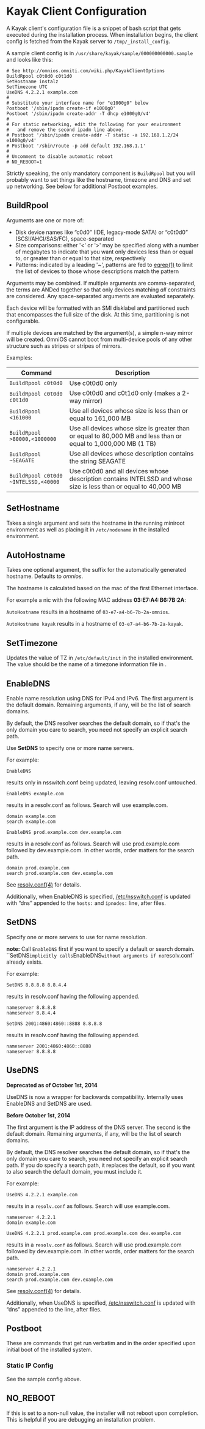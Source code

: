 Kayak Client Configuration
==========================

A Kayak client's configuration file is a snippet of bash script that
gets executed during the installation process. When installation begins,
the client config is fetched from the Kayak server to `/tmp/_install_config`.

A sample client config is in `/usr/share/kayak/sample/000000000000.sample` and looks like this:

```
# See http://omnios.omniti.com/wiki.php/KayakClientOptions
BuildRpool c0t0d0 c0t1d0
SetHostname instalz
SetTimezone UTC
UseDNS 4.2.2.1 example.com
#
# Substitute your interface name for "e1000g0" below
Postboot '/sbin/ipadm create-if e1000g0'
Postboot '/sbin/ipadm create-addr -T dhcp e1000g0/v4'
#
# For static networking, edit the following for your environment
#   and remove the second ipadm line above.
# Postboot '/sbin/ipadm create-addr -T static -a 192.168.1.2/24 e1000g0/v4'
# Postboot '/sbin/route -p add default 192.168.1.1'
#
# Uncomment to disable automatic reboot
# NO_REBOOT=1
```

Strictly speaking, the only mandatory component is `BuildRpool` but
you will probably want to set things like the hostname, timezone and DNS
and set up networking. See below for additional Postboot examples.

BuildRpool
-----------

Arguments are one or more of:

* Disk device names like “c0d0” (IDE, legacy-mode SATA) or “c0t0d0” (SCSI/AHCI/SAS/FC), space-separated
* Size comparisons: either '<' or '>' may be specified along with a number of megabytes to indicate that
  you want only devices less than or equal to, or greater than or equal to that size, respectively
* Patterns: indicated by a leading '~', patterns are fed to [egrep(1)](http://illumos.org/man/1/egrep)
  to limit the list of devices to those whose descriptions match the pattern

Arguments may be combined. If multiple arguments are comma-separated,
the terms are ANDed together so that only devices matching *all*
constraints are considered. Any space-separated arguments are evaluated
separately.

Each device will be formatted with an SMI disklabel and partitioned such
that encompasses the full size of the disk. At this time, partitioning
is not configurable.

If multiple devices are matched by the argument(s), a simple n-way
mirror will be created. OmniOS cannot boot from multi-device pools of
any other structure such as stripes or stripes of mirrors.

Examples:

| Command                              | Description                                                                                                      |
|--------------------------------------|------------------------------------------------------------------------------------------------------------------|
| `BuildRpool c0t0d0`                  | Use c0t0d0 only                                                                                                  |
| `BuildRpool c0t0d0 c0t1d0`           | Use c0t0d0 and c0t1d0 only (makes a 2-way mirror)                                                                |
| `BuildRpool <161000`                 | Use all devices whose size is less than or equal to 161,000 MB                                                   |
| `BuildRpool >80000,<1000000`         | Use all devices whose size is greater than or equal to 80,000 MB and less than or equal to 1,000,000 MB (1 TB)   |
| `BuildRpool ~SEAGATE`                | Use all devices whose description contains the string SEAGATE                                                    |
| `BuildRpool c0t0d0 ~INTELSSD,<40000` | Use c0t0d0 and all devices whose description contains INTELSSD and whose size is less than or equal to 40,000 MB |

SetHostname
------------

Takes a single argument and sets the hostname in the running miniroot
environment as well as placing it in ```/etc/nodename``` in the installed
environment.

AutoHostname
-------------

Takes one optional argument, the suffix for the automatically generated
hostname. Defaults to *omnios*.

The hostname is calculated based on the mac of the first Ethernet
interface.

For example a nic with the following MAC address **03:E7:A4:B6:7B:2A**:

`AutoHostname` results in a hostname of `03-e7-a4-b6-7b-2a-omnios`.

`AutoHostname kayak` results in a hostname of `03-e7-a4-b6-7b-2a-kayak`.

SetTimezone
------------

Updates the value of TZ in `/etc/default/init` in the installed
environment. The value should be the name of a timezone information
file in .

EnableDNS
---------

Enable name resolution using DNS for IPv4 and IPv6. The first argument
is the default domain. Remaining arguments, if any, will be the list of
search domains.

By default, the DNS resolver searches the default domain, so if that's
the only domain you care to search, you need not specify an explicit
search path.

Use **SetDNS** to specify one or more name servers.

For example:

```
EnableDNS
```

results only in nsswitch.conf being updated, leaving resolv.conf
untouched.

```
EnableDNS example.com
```

results in a resolv.conf as follows. Search will use example.com.

```
domain example.com
search example.com
```

```
EnableDNS prod.example.com dev.example.com
```

results in a resolv.conf as follows. Search will use prod.example.com
followed by dev.example.com. In other words, order matters for the
search path.

```
domain prod.example.com
search prod.example.com dev.example.com
```

See [resolv.conf(4)](http://illumos.org/man/4/resolv.conf) for details.

Additionally, when EnableDNS is specified,
[/etc/nsswitch.conf](http://illumos.org/man/4/nsswitch.conf) is updated
with “dns” appended to the `hosts:` and `ipnodes:` line, after files.

SetDNS
------

Specify one or more servers to use for name resolution.

**note:** Call `EnableDNS` first if you want to specify a default or
search domain. ``SetDNS` implicitly calls `EnableDNS` without
arguments if no `resolv.conf` already exists.

For example:

```
SetDNS 8.8.8.8 8.8.4.4
```

results in resolv.conf having the following appended.

```
nameserver 8.8.8.8
nameserver 8.8.4.4
```

```
SetDNS 2001:4860:4860::8888 8.8.8.8
```

results in resolv.conf having the following appended.

```
nameserver 2001:4860:4860::8888
nameserver 8.8.8.8
```

UseDNS
------

**Deprecated as of October 1st, 2014**

UseDNS is now a wrapper for backwards compatibility. Internally uses
EnableDNS and SetDNS are used.

**Before October 1st, 2014**

The first argument is the IP address of the DNS server. The second is
the default domain. Remaining arguments, if any, will be the list of
search domains.

By default, the DNS resolver searches the default domain, so if that's
the only domain you care to search, you need not specify an explicit
search path. If you do specify a search path, it replaces the default,
so if you want to also search the default domain, you must include it.

For example:

```
UseDNS 4.2.2.1 example.com
```

results in a ```resolv.conf``` as follows. Search will use example.com.

```
nameserver 4.2.2.1
domain example.com
```

```
UseDNS 4.2.2.1 prod.example.com prod.example.com dev.example.com
```

results in a ```resolv.conf``` as follows. Search will use prod.example.com
followed by dev.example.com. In other words, order matters for the
search path.

```
nameserver 4.2.2.1
domain prod.example.com
search prod.example.com dev.example.com
```

See [resolv.conf(4)](http://illumos.org/man/4/resolv.conf) for details.

Additionally, when UseDNS is specified,
[/etc/nsswitch.conf](http://illumos.org/man/4/nsswitch.conf) is updated
with “dns” appended to the line, after files.

Postboot
--------

These are commands that get run verbatim and in the order specified upon
initial boot of the installed system.

### Static IP Config

See the sample config above.

NO\_REBOOT
----------

If this is set to a non-null value, the installer will not reboot upon
completion. This is helpful if you are debugging an installation
problem.
